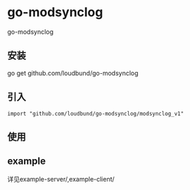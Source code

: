 # go-modsynclog
go-modsynclog

## 安装
go get github.com/loudbund/go-modsynclog

## 引入
```golang
import "github.com/loudbund/go-modsynclog/modsynclog_v1"
```

## 使用


## example
详见example-server/,example-client/
